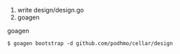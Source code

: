 1. write design/design.go
2. goagen

goagen

```
$ goagen bootstrap -d github.com/podhmo/cellar/design
```
